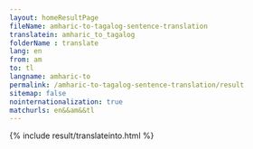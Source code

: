 ```yaml
---
layout: homeResultPage
fileName: amharic-to-tagalog-sentence-translation
translatein: amharic_to_tagalog
folderName : translate
lang: en
from: am
to: tl
langname: amharic-to
permalink: /amharic-to-tagalog-sentence-translation/result
sitemap: false
nointernationalization: true
matchurls: en&&am&&tl
---
```

{% include result/translateinto.html %}

<script src="/js/result/translation.js" data-foldername="{{page.folderName}}" data-lang="{{page.lang}}"></script>
